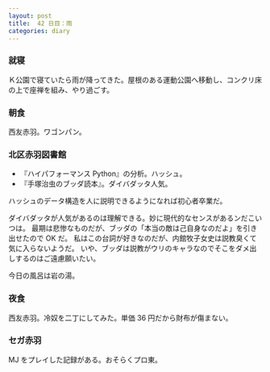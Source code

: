 ```yaml
---
layout: post
title:  42 日目：雨
categories: diary
---
```


### 就寝

Ｋ公園で寝ていたら雨が降ってきた。屋根のある運動公園へ移動し、コンクリ床の上で座禅を組み、やり過ごす。

### 朝食

西友赤羽。ワゴンパン。

### 北区赤羽図書館

* 『ハイパフォーマンス Python』の分析。ハッシュ。
* 『手塚治虫のブッダ読本』。ダイバダッタ人気。

ハッシュのデータ構造を人に説明できるようになれば初心者卒業だ。

ダイバダッタが人気があるのは理解できる。妙に現代的なセンスがあるンだこいつは。
最期は悲惨なものだが、ブッダの「本当の敵は己自身なのだよ」を引き出せたので OK だ。
私はこの台詞が好きなのだが、内館牧子女史は説教臭くて気に入らないようだ。
いや、ブッダは説教がウリのキャラなのでそこをダメ出しするのはご遠慮願いたい。

今日の風呂は岩の湯。

### 夜食

西友赤羽。冷奴を二丁にしてみた。単価 36 円だから財布が傷まない。

### セガ赤羽

MJ をプレイした記録がある。おそらくプロ東。
